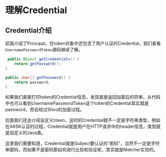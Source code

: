 # 理解Credential

## Credential介绍

前面介绍了Principal，在token对象中还包含了用户认证的Credential，我们查看`UsernamePasswordToken`源码继续了解。

```java
 public Object getCredentials() {
    return getPassword();
}

public char[] getPassword() {
    return password;
}
```

如果我们直接打印token的Credential信息，发现直接返回加密后的符串，从代码中也可以看到UsernamePasswordToken这个token的Credential其实就是password，但会经过Shiro的加密过程。

后面我们还会介绍自定义token，这时的Credential就不一定是字符串类型，例如在AKSK认证的过程，Credential就是用户在HTTP请求中的header信息，类型就是自定义的Java类。

这里我们需要知道，Credential就是Subject要认证的“密码”，当然不一定是字符串密码，而如果不是密码那如何进行比较和验证呢，其实就是Matcher实现的。
